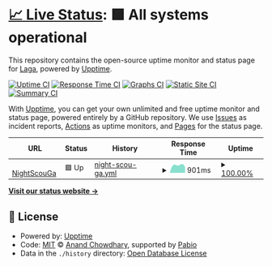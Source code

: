# [📈 Live Status](https://Laga.github.io/nightscoutga-upptime): <!--live status--> **🟩 All systems operational**

This repository contains the open-source uptime monitor and status page for [Laga](https://Laga.github.io/nightscoutga-upptime), powered by [Upptime](https://github.com/upptime/upptime).

[![Uptime CI](https://github.com/Laga/nightscoutga-upptime/workflows/Uptime%20CI/badge.svg)](https://github.com/Laga/nightscoutga-upptime/actions?query=workflow%3A%22Uptime+CI%22)
[![Response Time CI](https://github.com/Laga/nightscoutga-upptime/workflows/Response%20Time%20CI/badge.svg)](https://github.com/Laga/nightscoutga-upptime/actions?query=workflow%3A%22Response+Time+CI%22)
[![Graphs CI](https://github.com/Laga/nightscoutga-upptime/workflows/Graphs%20CI/badge.svg)](https://github.com/Laga/nightscoutga-upptime/actions?query=workflow%3A%22Graphs+CI%22)
[![Static Site CI](https://github.com/Laga/nightscoutga-upptime/workflows/Static%20Site%20CI/badge.svg)](https://github.com/Laga/nightscoutga-upptime/actions?query=workflow%3A%22Static+Site+CI%22)
[![Summary CI](https://github.com/Laga/nightscoutga-upptime/workflows/Summary%20CI/badge.svg)](https://github.com/Laga/nightscoutga-upptime/actions?query=workflow%3A%22Summary+CI%22)

With [Upptime](https://upptime.js.org), you can get your own unlimited and free uptime monitor and status page, powered entirely by a GitHub repository. We use [Issues](https://github.com/Laga/nightscoutga-upptime/issues) as incident reports, [Actions](https://github.com/Laga/nightscoutga-upptime/actions) as uptime monitors, and [Pages](https://Laga.github.io/nightscoutga-upptime) for the status page.

<!--start: status pages-->
<!-- This summary is generated by Upptime (https://github.com/upptime/upptime) -->
<!-- Do not edit this manually, your changes will be overwritten -->
<!-- prettier-ignore -->
| URL | Status | History | Response Time | Uptime |
| --- | ------ | ------- | ------------- | ------ |
| <img alt="" src="https://icons.duckduckgo.com/ip3/nightscoutga.freeddns.org.ico" height="13"> [NightScouGa](https://nightscoutga.freeddns.org/) | 🟩 Up | [night-scou-ga.yml](https://github.com/Laga/nightscoutga-upptime/commits/HEAD/history/night-scou-ga.yml) | <details><summary><img alt="Response time graph" src="./graphs/night-scou-ga/response-time-week.png" height="20"> 901ms</summary><br><a href="https://Laga.github.io/nightscoutga-upptime/history/night-scou-ga"><img alt="Response time 833" src="https://img.shields.io/endpoint?url=https%3A%2F%2Fraw.githubusercontent.com%2FLaga%2Fnightscoutga-upptime%2FHEAD%2Fapi%2Fnight-scou-ga%2Fresponse-time.json"></a><br><a href="https://Laga.github.io/nightscoutga-upptime/history/night-scou-ga"><img alt="24-hour response time 946" src="https://img.shields.io/endpoint?url=https%3A%2F%2Fraw.githubusercontent.com%2FLaga%2Fnightscoutga-upptime%2FHEAD%2Fapi%2Fnight-scou-ga%2Fresponse-time-day.json"></a><br><a href="https://Laga.github.io/nightscoutga-upptime/history/night-scou-ga"><img alt="7-day response time 901" src="https://img.shields.io/endpoint?url=https%3A%2F%2Fraw.githubusercontent.com%2FLaga%2Fnightscoutga-upptime%2FHEAD%2Fapi%2Fnight-scou-ga%2Fresponse-time-week.json"></a><br><a href="https://Laga.github.io/nightscoutga-upptime/history/night-scou-ga"><img alt="30-day response time 874" src="https://img.shields.io/endpoint?url=https%3A%2F%2Fraw.githubusercontent.com%2FLaga%2Fnightscoutga-upptime%2FHEAD%2Fapi%2Fnight-scou-ga%2Fresponse-time-month.json"></a><br><a href="https://Laga.github.io/nightscoutga-upptime/history/night-scou-ga"><img alt="1-year response time 833" src="https://img.shields.io/endpoint?url=https%3A%2F%2Fraw.githubusercontent.com%2FLaga%2Fnightscoutga-upptime%2FHEAD%2Fapi%2Fnight-scou-ga%2Fresponse-time-year.json"></a></details> | <details><summary><a href="https://Laga.github.io/nightscoutga-upptime/history/night-scou-ga">100.00%</a></summary><a href="https://Laga.github.io/nightscoutga-upptime/history/night-scou-ga"><img alt="All-time uptime 99.95%" src="https://img.shields.io/endpoint?url=https%3A%2F%2Fraw.githubusercontent.com%2FLaga%2Fnightscoutga-upptime%2FHEAD%2Fapi%2Fnight-scou-ga%2Fuptime.json"></a><br><a href="https://Laga.github.io/nightscoutga-upptime/history/night-scou-ga"><img alt="24-hour uptime 100.00%" src="https://img.shields.io/endpoint?url=https%3A%2F%2Fraw.githubusercontent.com%2FLaga%2Fnightscoutga-upptime%2FHEAD%2Fapi%2Fnight-scou-ga%2Fuptime-day.json"></a><br><a href="https://Laga.github.io/nightscoutga-upptime/history/night-scou-ga"><img alt="7-day uptime 100.00%" src="https://img.shields.io/endpoint?url=https%3A%2F%2Fraw.githubusercontent.com%2FLaga%2Fnightscoutga-upptime%2FHEAD%2Fapi%2Fnight-scou-ga%2Fuptime-week.json"></a><br><a href="https://Laga.github.io/nightscoutga-upptime/history/night-scou-ga"><img alt="30-day uptime 100.00%" src="https://img.shields.io/endpoint?url=https%3A%2F%2Fraw.githubusercontent.com%2FLaga%2Fnightscoutga-upptime%2FHEAD%2Fapi%2Fnight-scou-ga%2Fuptime-month.json"></a><br><a href="https://Laga.github.io/nightscoutga-upptime/history/night-scou-ga"><img alt="1-year uptime 99.95%" src="https://img.shields.io/endpoint?url=https%3A%2F%2Fraw.githubusercontent.com%2FLaga%2Fnightscoutga-upptime%2FHEAD%2Fapi%2Fnight-scou-ga%2Fuptime-year.json"></a></details>

<!--end: status pages-->

[**Visit our status website →**](https://Laga.github.io/nightscoutga-upptime)

## 📄 License

- Powered by: [Upptime](https://github.com/upptime/upptime)
- Code: [MIT](./LICENSE) © [Anand Chowdhary](https://anandchowdhary.com), supported by [Pabio](https://pabio.com)
- Data in the `./history` directory: [Open Database License](https://opendatacommons.org/licenses/odbl/1-0/)
